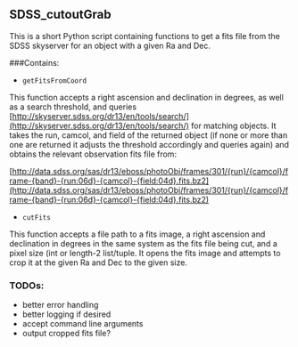 ## SDSS_cutoutGrab

This is a short Python script containing functions to get a fits file from the SDSS skyserver for an object with a given Ra and Dec.

###Contains:

- `getFitsFromCoord`

This function accepts a right ascension and declination in degrees, as well as a search threshold, and queries [http://skyserver.sdss.org/dr13/en/tools/search/](http://skyserver.sdss.org/dr13/en/tools/search/) for matching objects. It takes the run, camcol, and field of the returned object (if none or more than one are returned it adjusts the threshold accordingly and queries again) and obtains the relevant observation fits file from:

[http://data.sdss.org/sas/dr13/eboss/photoObj/frames/301/{run}/{camcol}/frame-{band}-{run:06d}-{camcol}-{field:04d}.fits.bz2](http://data.sdss.org/sas/dr13/eboss/photoObj/frames/301/{run}/{camcol}/frame-{band}-{run:06d}-{camcol}-{field:04d}.fits.bz2)

- `cutFits`

This function accepts a file path to a fits image, a right ascension and declination in degrees in the same system as the fits file being cut, and a pixel size (int or length-2 list/tuple. It opens the fits image and attempts to crop it at the given Ra and Dec to the given size.


### TODOs:
- better error handling
- better logging if desired
- accept command line arguments
- output cropped fits file?